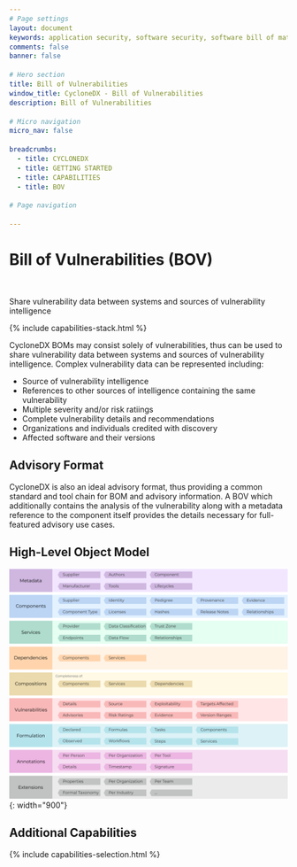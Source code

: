 ```yaml
---
# Page settings
layout: document
keywords: application security, software security, software bill of material, SBOM, BOM, open source, supply chain, specification, spdx, license, package url, purl, cpe
comments: false
banner: false

# Hero section
title: Bill of Vulnerabilities
window_title: CycloneDX - Bill of Vulnerabilities
description: Bill of Vulnerabilities

# Micro navigation
micro_nav: false

breadcrumbs:
  - title: CYCLONEDX
  - title: GETTING STARTED
  - title: CAPABILITIES
  - title: BOV

# Page navigation
    
---
```


# Bill of Vulnerabilities (BOV)

&nbsp;<!-- without this hack, the dropdown menu has issues due to h1 and h2 happening right after each other -->

<div id="capabilities-section">
<p class="large-quote">Share vulnerability data between systems and sources of vulnerability intelligence</p>
{% include capabilities-stack.html %}
</div>

CycloneDX BOMs may consist solely of vulnerabilities, thus can be used to share vulnerability data between systems and
sources of vulnerability intelligence. Complex vulnerability data can be represented including:

* Source of vulnerability intelligence
* References to other sources of intelligence containing the same vulnerability
* Multiple severity and/or risk ratiings
* Complete vulnerability details and recommendations
* Organizations and individuals credited with discovery
* Affected software and their versions

## Advisory Format

CycloneDX is also an ideal advisory format, thus providing a common standard and tool chain for BOM and advisory 
information. A BOV which additionally contains the analysis of the vulnerability along with a metadata reference to the 
component itself provides the details necessary for full-featured advisory use cases.

## High-Level Object Model

![CycloneDX Object Model Swimlane](../../theme/assets/images/CycloneDX-Object-Model-Swimlane.svg){: width="900"}

## Additional Capabilities
{% include capabilities-selection.html %}